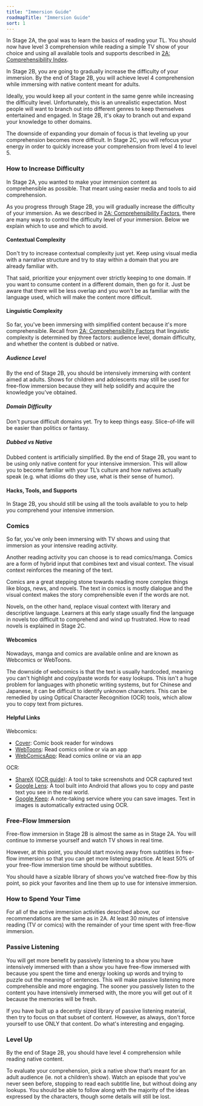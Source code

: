```yaml
---
title: "Immersion Guide"
roadmapTitle: "Immersion Guide"
sort: 1
---
```


In Stage 2A, the goal was to learn the basics of reading your TL. You should now have level 3 comprehension while reading a simple TV show of your choice and using all available tools and supports described in [2A: Comprehensibility Index][stage-2a-comprehensibility-index].

In Stage 2B, you are going to gradually increase the difficulty of your immersion. By the end of Stage 2B, you will achieve level 4 comprehension while immersing with native content meant for adults.

Ideally, you would keep all your content in the same genre while increasing the difficulty level. Unfortunately, this is an unrealistic expectation. Most people will want to branch out into different genres to keep themselves entertained and engaged. In Stage 2B, it's okay to branch out and expand your knowledge to other domains.

The downside of expanding your domain of focus is that leveling up your comprehension becomes more difficult. In Stage 2C, you will refocus your energy in order to quickly increase your comprehension from level 4 to level 5.

### How to Increase Difficulty

In Stage 2A, you wanted to make your immersion content as comprehensible as possible. That meant using easier media and tools to aid comprehension.

As you progress through Stage 2B, you will gradually increase the difficulty of your immersion. As we described in [2A: Comprehensibility Factors][stage-2a-comprehensibility-factors], there are many ways to control the difficulty level of your immersion. Below we explain which to use and which to avoid.

#### Contextual Complexity

Don't try to increase contextual complexity just yet. Keep using visual media with a narrative structure and try to stay within a domain that you are already familiar with.

That said, prioritize your enjoyment over strictly keeping to one domain. If you want to consume content in a different domain, then go for it. Just be aware that there will be less overlap and you won't be as familiar with the language used, which will make the content more difficult.

#### Linguistic Complexity

So far, you've been immersing with simplified content because it's more comprehensible. Recall from [2A: Comprehensibility Factors][stage-2a-comprehensibility-factors] that linguistic complexity is determined by three factors: audience level, domain difficulty, and whether the content is dubbed or native.

##### Audience Level

By the end of Stage 2B, you should be intensively immersing with content aimed at adults. Shows for children and adolescents may still be used for free-flow immersion because they will help solidify and acquire the knowledge you've obtained.

##### Domain Difficulty

Don't pursue difficult domains yet. Try to keep things easy. Slice-of-life will be easier than politics or fantasy.

##### Dubbed vs Native

Dubbed content is artificially simplified. By the end of Stage 2B, you want to be using only native content for your intensive immersion. This will allow you to become familiar with your TL’s culture and how natives actually speak (e.g. what idioms do they use, what is their sense of humor).

#### Hacks, Tools, and Supports

In Stage 2B, you should still be using all the tools available to you to help you comprehend your intensive immersion.

### Comics

So far, you've only been immersing with TV shows and using that immersion as your intensive reading activity.

Another reading activity you can choose is to read comics/manga. Comics are a form of hybrid input that combines text and visual context. The visual context reinforces the meaning of the text.

Comics are a great stepping stone towards reading more complex things like blogs, news, and novels. The text in comics is mostly dialogue and the visual context makes the story comprehensible even if the words are not.

Novels, on the other hand, replace visual context with literary and descriptive language. Learners at this early stage usually find the language in novels too difficult to comprehend and wind up frustrated. How to read novels is explained in Stage 2C.

#### Webcomics

Nowadays, manga and comics are available online and are known as Webcomics or WebToons.

The downside of webcomics is that the text is usually hardcoded, meaning you can't highlight and copy/paste words for easy lookups. This isn't a huge problem for languages with phonetic writing systems, but for Chinese and Japanese, it can be difficult to identify unknown characters. This can be remedied by using Optical Character Recognition (OCR) tools, which allow you to copy text from pictures.

#### Helpful Links

Webcomics:

*   [Cover](http://www.frenchfrysoftware.com/cover/): Comic book reader for windows
*   [WebToons](https://www.webtoons.com/en/): Read comics online or via an app
*   [WebComicsApp](https://www.webcomicsapp.com/): Read comics online or via an app

OCR:

*   [ShareX](https://getsharex.com/) ([OCR guide](https://blueprotocoldb.com/sharex-ocr-translating-guide/)): A tool to take screenshots and OCR captured text
*   [Google Lens](https://lens.google.com/): A tool built into Android that allows you to copy and paste text you see in the real world.
*   [Google Keep](https://support.google.com/keep/answer/2888240?co=GENIE.Platform%3DiOS&hl=en): A note-taking service where you can save images. Text in images is automatically extracted using OCR.

### Free-Flow Immersion

Free-flow immersion in Stage 2B is almost the same as in Stage 2A. You will continue to immerse yourself and watch TV shows in real time.

However, at this point, you should start moving away from subtitles in free-flow immersion so that you can get more listening practice. At least 50% of your free-flow immersion time should be without subtitles.

You should have a sizable library of shows you've watched free-flow by this point, so pick your favorites and line them up to use for intensive immersion.

### How to Spend Your Time

For all of the active immersion activities described above, our recommendations are the same as in 2A. At least 30 minutes of intensive reading (TV or comics) with the remainder of your time spent with free-flow immersion.

### Passive Listening

You will get more benefit by passively listening to a show you have intensively immersed with than a show you have free-flow immersed with because you spent the time and energy looking up words and trying to puzzle out the meaning of sentences. This will make passive listening more comprehensible and more engaging. The sooner you passively listen to the content you have intensively immersed with, the more you will get out of it because the memories will be fresh.

If you have built up a decently sized library of passive listening material, then try to focus on that subset of content. However, as always, don't force yourself to use ONLY that content. Do what's interesting and engaging.

### Level Up

By the end of Stage 2B, you should have level 4 comprehension while reading native content.

To evaluate your comprehension, pick a native show that’s meant for an adult audience (ie. not a children’s show). Watch an episode that you've never seen before, stopping to read each subtitle line, but without doing any lookups. You should be able to follow along with the majority of the ideas expressed by the characters, though some details will still be lost.

[stage-2a-comprehensibility-index]: /roadmap/stage-2/a/comprehensibility-index
[stage-2a-comprehensibility-factors]: /roadmap/stage-2/a/comprehensibility-factors
